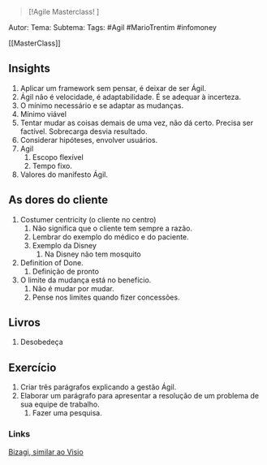 
 >[!Agile Masterclass! ]

Autor: 
Tema:
Subtema: 
Tags: #Agil #MarioTrentim #infomoney 

[[MasterClass]]

## Insights
1. Aplicar um framework sem pensar, é deixar de ser Ágil.
2. Ágil não é velocidade, é adaptabilidade. É se adequar à incerteza.
3. O mínimo necessário e se adaptar as mudanças.
4. Mínimo viável
5. Tentar mudar as coisas demais de uma vez, não dá certo. Precisa ser factível. Sobrecarga desvia resultado.
6. Considerar hipóteses, envolver usuários.
7. Agil
	1. Escopo flexível
	2. Tempo fixo.
8. Valores do manifesto Ágil.

## As dores do cliente
1. Costumer centricity (o cliente no centro)
	1. Não significa que o cliente tem sempre a razão.
	2. Lembrar do exemplo do médico e do paciente.
	3. Exemplo da Disney
		1. Na Disney não tem mosquito
2. Definition of Done.
	1. Definição de pronto
3. O limite da mudança está no benefício.
	1. Não é mudar por mudar.
	2. Pense nos limites quando fizer concessões.


## Livros
1. Desobedeça

## Exercício
1. Criar três parágrafos explicando a gestão Ágil.
2. Elaborar um parágrafo para apresentar a resolução de um problema de sua equipe de trabalho.
	1. Fazer uma pesquisa.







### Links

[Bizagi, similar ao Visio](https://bizagi.com/pt/plataforma)



